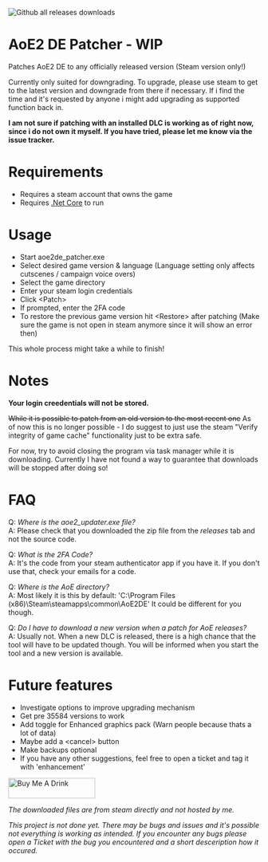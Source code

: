 ![Github all releases downloads](https://img.shields.io/github/downloads/djschaffner/aoe2de_patcher/total)

# AoE2 DE Patcher - WIP

Patches AoE2 DE to any officially released version (Steam version only!)  

Currently only suited for downgrading. To upgrade, please use steam to get to the latest version and downgrade from there if necessary. If i find the time and it's requested by anyone i might add upgrading as supported function back in.

**I am not sure if patching with an installed DLC is working as of right now, since i do not own it myself. If you have tried, please let me know via the issue tracker.**

# Requirements

- Requires a steam account that owns the game
- Requires [.Net Core](https://dotnet.microsoft.com/download/dotnet-core/current/runtime) to run

# Usage
- Start aoe2de_patcher.exe
- Select desired game version & language (Language setting only affects cutscenes / campaign voice overs)
- Select the game directory
- Enter your steam login credentials
- Click \<Patch>
- If prompted, enter the 2FA code
- To restore the previous game version hit \<Restore> after patching (Make sure the game is not open in steam anymore since it will show an error then)

This whole process might take a while to finish!

# Notes
**Your login creedentials will not be stored.** 

~~While it is possible to patch from an old version to the most recent one~~ As of now this is no longer possible - I do suggest to just use the steam "Verify integrity of game cache" functionality just to be extra safe. 

For now, try to avoid closing the program via task manager while it is downloading. Currently I have not found a way to guarantee that downloads will be stopped after doing so!

# FAQ

Q: *Where is the aoe2_updater.exe file?*  
A: Please check that you downloaded the zip file from the *releases* tab and not the source code.

Q: *What is the 2FA Code?*  
A: It's the code from your steam authenticator app if you have it. If you don't use that, check your emails for a code.  

Q: *Where is the AoE directory?*  
A: Most likely it is this by default: 'C:\Program Files (x86)\Steam\steamapps\common\AoE2DE' It could be different for you though. 

Q: *Do I have to download a new version when a patch for AoE releases?*  
A: Usually not. When a new DLC is released, there is a high chance that the tool will have to be updated though. You will be informed when you start the tool and a new version is available.

# Future features
- Investigate options to improve upgrading mechanism
- Get pre 35584 versions to work
- Add toggle for Enhanced graphics pack (Warn people because thats a lot of data)
- Maybe add a \<cancel> button
- Make backups optional  
- If you have any other suggestions, feel free to open a ticket and tag it with 'enhancement'

<a href="https://www.buymeacoffee.com/djschaffner" target="_blank"><img src="https://www.buymeacoffee.com/assets/img/custom_images/orange_img.png" alt="Buy Me A Drink" style="height: 41px !important;width: 174px !important;" ></a>

*The downloaded files are from steam directly and not hosted by me.*  

*This project is not done yet. There may be bugs and issues and it's possible not everything is working as intended. If you encounter any bugs please open a Ticket with the bug you encountered and a short desceription how it occured.*  

